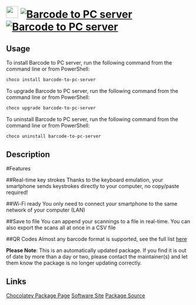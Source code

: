 ﻿# <img src="https://cdn.jsdelivr.net/gh/mkevenaar/chocolatey-packages@0be2256749eb0618e325047a83c26f63ec96aeb9/icons/barcode-to-pc-server.png" width="32" height="32"/> [![Barcode to PC server](https://img.shields.io/chocolatey/v/barcode-to-pc-server.svg?label=Barcode+to+PC+server)](https://chocolatey.org/packages/barcode-to-pc-server) [![Barcode to PC server](https://img.shields.io/chocolatey/dt/barcode-to-pc-server.svg)](https://chocolatey.org/packages/barcode-to-pc-server)

## Usage
To install Barcode to PC server, run the following command from the command line or from PowerShell:
```powershell
choco install barcode-to-pc-server
```

To upgrade Barcode to PC server, run the following command from the command line or from PowerShell:
```powershell
choco upgrade barcode-to-pc-server
```

To uninstall Barcode to PC server, run the following command from the command line or from PowerShell:
```powershell
choco uninstall barcode-to-pc-server
```

## Description
#Features

##Real-time key strokes
Thanks to the keyboard emulation, your smartphone sends keystrokes directly to your computer, no copy/paste required!

##Wi-Fi ready
You only need to connect your smartphone to the same network of your computer (LAN)

##Save to file
You can append your scannings to a file in real-time. You can also export the scans all at once in a CSV file

##QR Codes
Almost any barcode format is supported, see the full list [here](https://github.com/phonegap/phonegap-plugin-barcodescanner#using-the-plugin)

**Please Note**: This is an automatically updated package. If you find it is
out of date by more than a day or two, please contact the maintainer(s) and
let them know the package is no longer updating correctly.


## Links
[Chocolatey Package Page](https://chocolatey.org/packages/barcode-to-pc-server)
[Software Site](https://barcodetopc.com/)
[Package Source](https://github.com/mkevenaar/chocolatey-packages/tree/master/automatic/barcode-to-pc-server)


